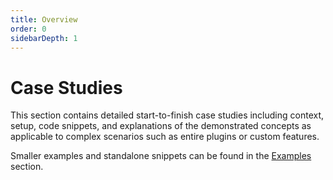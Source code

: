 ```yaml
---
title: Overview
order: 0
sidebarDepth: 1
---
```


# Case Studies

This section contains detailed start-to-finish case studies including context, setup, code snippets, and explanations of the demonstrated concepts as applicable to complex scenarios such as entire plugins or custom features.

Smaller examples and standalone snippets can be found in the [Examples](../examples/overview.md) section.

<SectionTOC></SectionTOC>